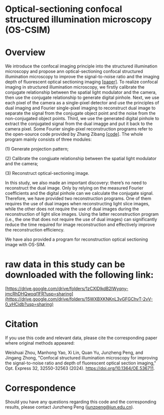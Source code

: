 # Optical-sectioning confocal structured illumination microscopy (OS-CSIM)

# Overview

We introduce the confocal imaging principle into the structured illumination microscopy and propose ann optical-sectioning confocal structured illumination microscopy to improve the signal-to-noise ratio and the imaging depth of fluorescent optical sectioning imaging [[paper]](https://opg.optica.org/oe/fulltext.cfm?uri=oe-32-18-32550&id=554913). To realize confocal imaging in structured illumination microscopy, we firstly calibrate the conjugate relationship between the spatial light modulator and the camera, then use the conjugate relationship to generate digital pinhole. Next, we use each pixel of the camera as a single-pixel detector and use the principles of dual imaging and Fourier single-pixel imaging to reconstruct dual image to separate the  signal from the conjugate object point and the noise from the non-conjugated object points. Third, we use the generated digital pinhole to extract the conjugated signal from the dual imagge and put it back to the camera pixel. Some Fourier single-pixel reconstruction programs refer to the open-source code provided by Zhang Zibang [[code]](https://github.com/zibangzhang/Fourier-single-pixel-imaging). The whole program mainly consists of three modules:

(1) Generate projection pattern; 

(2) Calibrate the congjuate relationship between the spatial light modulator and the camera; 

(3) Reconstruct optical-sectioning image. 

In this study, we also made an important discovery: there’s no need to reconstruct the dual image. Only by relying on the measured Fourier coefficients and the digital pinhole can we calculate the conjugate signal. Therefore, we have provided two reconstruction programs. One of them requires the use of dual images when reconstructing light slice images, while the other does not require the use of dual images during the reconstruction of light slice images. Using the latter reconstruction program (i.e., the one that does not require the use of dual images) can significantly reduce the time required for image reconstruction and effectively improve the reconstruction efficiency.

We have also provided a program for reconstruction optical sectioning image with OS-SIM.

# raw data in this study can be downloaded with the following link: 
[https://drive.google.com/drive/folders/1zCXlDlkdB2lWyqny-jmcRhDHQwoql1FR?usp=sharing](https://drive.google.com/drive/folders/15WXBXKNKnL3vGFGChvT-2vV-0_vHCidb?usp=sharing)



# Citation

If you use this code and relevant data, please cite the corresponding paper where original methods appeared:

Weishuai Zhou, Manhong Yao, Xi Lin, Quan Yu, Junzheng Peng, and Jingang Zhong, "Confocal structured illumination microscopy for improving the signal-to-noise ratio and depth of fluorescent optical section imaging," Opt. Express 32, 32550-32563 (2024). https://doi.org/10.1364/OE.536711.

# Correspondence

Should you have any questions regarding this code and the corresponding results, please contact Junzheng Peng (junzpeng@jun.edu.cn). 



